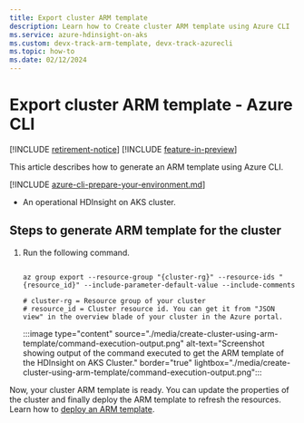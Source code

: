 ```yaml
---
title: Export cluster ARM template
description: Learn how to Create cluster ARM template using Azure CLI
ms.service: azure-hdinsight-on-aks
ms.custom: devx-track-arm-template, devx-track-azurecli
ms.topic: how-to
ms.date: 02/12/2024
---
```


# Export cluster ARM template - Azure CLI

[!INCLUDE [retirement-notice](includes/retirement-notice.md)]
[!INCLUDE [feature-in-preview](includes/feature-in-preview.md)]



This article describes how to generate an ARM template using Azure CLI. 

[!INCLUDE [azure-cli-prepare-your-environment.md](~/reusable-content/azure-cli/azure-cli-prepare-your-environment.md)]
* An operational HDInsight on AKS cluster.
  

## Steps to generate ARM template for the cluster
    
1. Run the following command.

   ```azurecli-interactive

   az group export --resource-group "{cluster-rg}" --resource-ids "{resource_id}" --include-parameter-default-value --include-comments

   # cluster-rg = Resource group of your cluster
   # resource_id = Cluster resource id. You can get it from "JSON view" in the overview blade of your cluster in the Azure portal.
   ```

   :::image type="content" source="./media/create-cluster-using-arm-template/command-execution-output.png" alt-text="Screenshot showing output of the command executed to get the ARM template of the HDInsight on AKS Cluster." border="true" lightbox="./media/create-cluster-using-arm-template/command-execution-output.png":::
   

Now, your cluster ARM template is ready. You can update the properties of the cluster and finally deploy the ARM template to refresh the resources. Learn how to [deploy an ARM template](/azure/azure-resource-manager/templates/deploy-portal).
